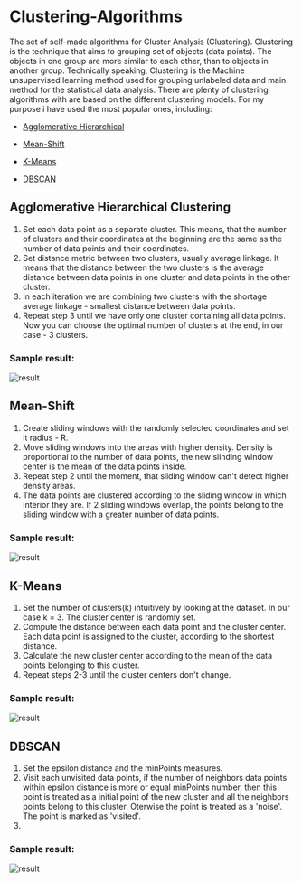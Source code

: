 # Clustering-Algorithms

The set of self-made algorithms for Cluster Analysis (Clustering). Clustering is the technique that aims to grouping set of objects (data points). The objects in one group are more similar to each other, than to objects in another group. Technically speaking, Clustering is the Machine unsupervised learning method used for grouping unlabeled data and main method for the statistical data analysis. There are plenty of clustering algorithms with are based on the different clustering models. For my purpose i have used the most popular ones, including:

- [Agglomerative Hierarchical](#agg)

- [Mean-Shift](#mean-s)

- [K-Means](#kmean)

- [DBSCAN](#dbsc)
<a name="agg"></a>
## Agglomerative Hierarchical Clustering
1. Set each data point as a separate cluster. This means, that the number of clusters and their coordinates at the beginning are the same as the number of data points and their coordinates.
2. Set distance metric between two clusters, usually average linkage. It means that the distance between the two clusters is the average distance between data points in one cluster and data points in the other cluster.
3. In each iteration we are combining two clusters with the shortage average linkage - smallest distance between data points.
4. Repeat step 3 until we have only one cluster containing all data points. Now you can choose the optimal number of clusters at the end, in our case - 3 clusters.
### Sample result:
![result](https://user-images.githubusercontent.com/44844566/194873845-e181ffeb-44a5-4344-8b00-56cfd6087672.gif)
<a name="mean-s"></a>
## Mean-Shift
1. Create sliding windows with the randomly selected coordinates and set it radius - R.
2. Move sliding windows into the areas with higher density. Density is proportional to the number of data points, the new slinding window center is the mean of the data points inside.
3. Repeat step 2 until the moment, that sliding window can't detect higher density areas.
4. The data points are clustered according to the sliding window in which interior they are. If 2 sliding windows overlap, the points belong to the sliding window with a greater number of data points.
### Sample result:
![result](https://user-images.githubusercontent.com/44844566/194872357-62ad9c9a-4cae-45f1-9aba-1e0d8cad2654.gif)
<a name="kmean"></a>
## K-Means
1. Set the number of clusters(k) intuitively by looking at the dataset. In our case k = 3. The cluster center is randomly set.
2. Compute the distance between each data point and the cluster center. Each data point is assigned to the cluster, according to the shortest distance.
3. Calculate the new cluster center according to the mean of the data points belonging to this cluster.
4. Repeat steps 2-3 until the cluster centers don't change.
### Sample result:
![result](https://user-images.githubusercontent.com/44844566/194873362-cb474495-9a8f-4c88-9394-56141a6ebf01.gif)
<a name="dbsc"></a>
## DBSCAN
1. Set the epsilon distance and the minPoints measures. 
2. Visit each unvisited data points, if the number of neighbors data points within epsilon distance is more or equal minPoints number, then this point is treated as a initial point of the new cluster and all the neighbors points belong to this cluster. Oterwise the point is treated as a 'noise'. The point is marked as 'visited'.
3. 
### Sample result:
![result](https://user-images.githubusercontent.com/44844566/194877560-e2a9f245-69fc-45b7-8f74-8c7667d001d0.gif)

